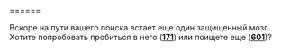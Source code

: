 ======

Вскоре на пути вашего поиска встает еще один защищенный мозг. Хотите попробовать пробиться в него ([**171**](#n_171)) или поищете еще ([**601**](#n_601))?

